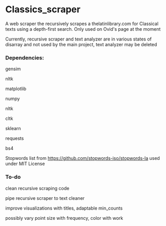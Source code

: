 # Classics_scraper
A web scraper the recursively scrapes a thelatinlibrary.com for Classical texts using a depth-first search. Only used on Ovid's page at the moment

Currently, recursive scraper and text analyzer are in various states of disarray and not used by the main project, text analyzer 
may be deleted

### Dependencies:

gensim

nltk

matplotlib

numpy

nltk

cltk

sklearn

requests 

bs4

Stopwords list from https://github.com/stopwords-iso/stopwords-la used under MIT License

### To-do
clean recursive scraping code

pipe recursive scraper to text cleaner

improve visualizations with titles, adaptable min_counts

possibly vary point size with frequency, color with work 
